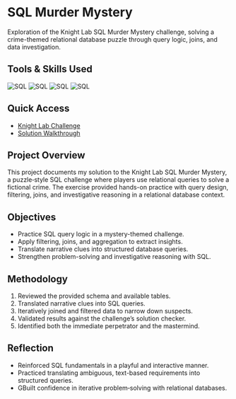 # SQL Murder Mystery

Exploration of the Knight Lab SQL Murder Mystery challenge, solving a crime-themed relational database puzzle through query logic, joins, and data investigation.

## Tools & Skills Used

![SQL](https://img.shields.io/badge/SQL-Query%20Logic-%233298DA)
![SQL](https://img.shields.io/badge/SQL-JOINs-%233298DA)
![SQL](https://img.shields.io/badge/SQL-Data%20Investigation-%233298DA)
![SQL](https://img.shields.io/badge/SQL-Relational%20Database-%233298DA)

## Quick Access

- [Knight Lab Challenge](https://mystery.knightlab.com/)
- [Solution Walkthrough](/solution.md)

## Project Overview

This project documents my solution to the Knight Lab SQL Murder Mystery, a puzzle‑style SQL challenge where players use relational queries to solve a fictional crime. The exercise provided hands-on practice with query design, filtering, joins, and investigative reasoning in a relational database context.

## Objectives

- Practice SQL query logic in a mystery-themed challenge.
- Apply filtering, joins, and aggregation to extract insights.
- Translate narrative clues into structured database queries.
- Strengthen problem-solving and investigative reasoning with SQL.

## Methodology

1. Reviewed the provided schema and available tables.
2. Translated narrative clues into SQL queries.
3. Iteratively joined and filtered data to narrow down suspects.
4. Validated results against the challenge’s solution checker.
5. Identified both the immediate perpetrator and the mastermind.

## Reflection

- Reinforced SQL fundamentals in a playful and interactive manner.
- Practiced translating ambiguous, text-based requirements into structured queries.
- GBuilt confidence in iterative problem‑solving with relational databases.
